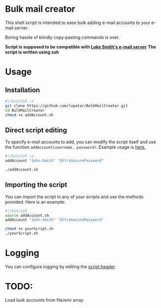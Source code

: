 # Bulk mail creator

This shell script is intended to ease bulk adding e-mail accounts to your e-mail server.

Boring hassle of blindly copy-pasting commands is over.

**Script is supposed to be compatible with [Luke Smith's e-mail server](https://github.com/LukeSmithXyz/emailwiz)**
**The script is written using zsh**

# Usage

## Installation
```zsh
#!/bin/zsh -e
git clone https://github.com/lopatar/BulkMailCreator.git
cd BulkMailCreator
chmod +x addAccount.sh
```

## Direct script editing
To specify e-mail accounts to add, you can modify the script itself and use the function `addAccount(username, password)`. Example usage is [here.](https://github.com/lopatar/BulkMailCreator/blob/main/addAccount.sh#L57)

```zsh
#!/bin/zsh -e 
addAccount "John-Smith" "UltraSecurePassword"

./addAccount.sh
```

## Importing the script
You can import the script in any of your scripts and use the methods provided. Here is an example:

```zsh
#!/bin/zsh
source addAccount.sh
addAccount "John-Smith" "UltraSecurePassword"

chmod +x yourScript.sh
./yourScript.sh
```

# Logging
You can configure logging by editing the [script header](https://github.com/lopatar/BulkMailCreator/blob/master/addAccount.sh#L1-L2) 

# TODO:
Load bulk accounts from file/env array
